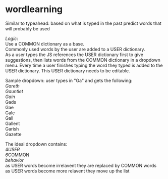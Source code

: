 wordlearning
============

Similar to typeahead: based on what is typed in the past predict words that will probably be used

_Logic_:
<br> Use a COMMON dictionary as a base.
<br> Commonly used words by the user are added to a USER dictionary.
<br> As a user types the JS references the USER dictionary first to give suggestions, then lists words from the COMMON dictionary in a dropdown menu. Every time a user finishes typing the word they typed is added to the USER dictionary. This USER dictionary needs to be editable.

Sample dropdown:
user types in "Ga" and gets the following:
<br>*Gareth*
<br>*Gauntlet*
<br>*Gain*
<br>Gads
<br>Gae
<br>Gale
<br>Gall
<br>Gallent
<br>Garish
<br>Gazette

The ideal dropdown contains:
<br>4*USER
<br>6*COMMON
<br>_behavior_
<br>as USER words become irrelavent they are replaced by COMMON words
<br>as USER words become more relavent they move up the list
